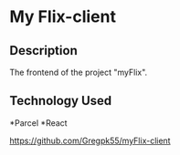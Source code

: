 # My Flix-client

<h2>Description</h2>
The frontend of the project "myFlix".


<h2>Technology Used</h2>

*Parcel
*React

https://github.com/Gregpk55/myFlix-client